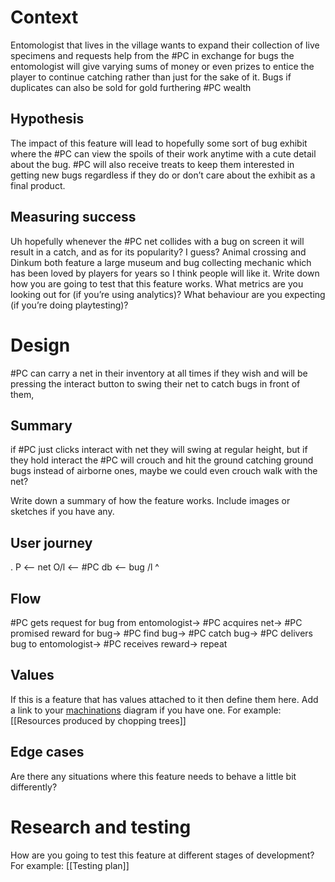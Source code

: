 # Context
Entomologist that lives in the village wants to expand their collection of live specimens and requests help from the #PC in exchange for bugs the entomologist will give varying sums of money or even prizes to entice the player to continue catching rather than just for the sake of it. Bugs if duplicates can also be sold for gold furthering #PC wealth
## Hypothesis
The impact of this feature will lead to hopefully some sort of bug exhibit where the #PC can view the spoils of their work anytime with a cute detail about the bug. #PC will also receive treats to keep them interested in getting new bugs regardless if they do or don’t care about the exhibit as a final product.
## Measuring success
Uh hopefully whenever the #PC net collides with a bug on screen it will result in a catch, and as for its popularity? I guess? Animal crossing and Dinkum both feature a large museum and bug collecting mechanic which has been loved by players for years so I think people will like it.
Write down how you are going to test that this feature works. What metrics are you looking out for (if you’re using analytics)? What behaviour are you expecting (if you’re doing playtesting)?
# Design
#PC can carry a net in their inventory at all times if they wish and will be pressing the interact button to swing their net to catch bugs in front of them, 
## Summary
if #PC just clicks interact with net they will swing at regular height, but if they hold interact the #PC will crouch and hit the ground catching ground bugs instead of airborne ones, maybe we could even crouch walk with the net?

Write down a summary of how the feature works. Include images or sketches if you have any.
## User journey
 .   P <— net
 O/l   <— #PC   db  <— bug
 /l
  ^
## Flow
#PC gets request for bug from entomologist-> #PC acquires net-> #PC promised reward for bug-> #PC find bug-> #PC catch bug-> #PC delivers bug to entomologist-> #PC receives reward-> repeat
## Values
If this is a feature that has values attached to it then define them here.
Add a link to your [machinations](https://machinations.io/) diagram if you have one.
For example:
[[Resources produced by chopping trees]]
## Edge cases
Are there any situations where this feature needs to behave a little bit differently?
# Research and testing
How are you going to test this feature at different stages of development?
For example:
[[Testing plan]]